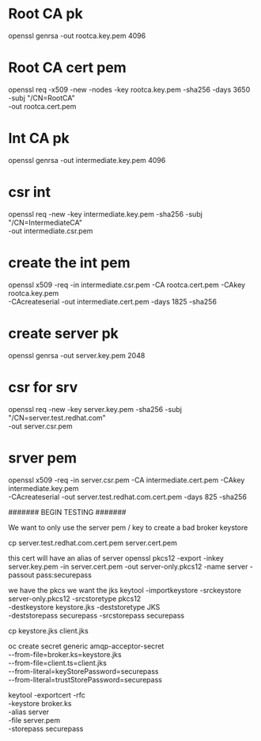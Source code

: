 

# Root CA pk
openssl genrsa -out rootca.key.pem 4096

# Root CA cert pem
openssl req -x509 -new -nodes -key rootca.key.pem -sha256 -days 3650 \
  -subj "/CN=RootCA" \
  -out rootca.cert.pem

# Int CA pk
openssl genrsa -out intermediate.key.pem 4096

# csr int
openssl req -new -key intermediate.key.pem -sha256 -subj "/CN=IntermediateCA" \
  -out intermediate.csr.pem

# create the int pem
openssl x509 -req -in intermediate.csr.pem -CA rootca.cert.pem -CAkey rootca.key.pem \
  -CAcreateserial -out intermediate.cert.pem -days 1825 -sha256

# create server pk
openssl genrsa -out server.key.pem 2048

# csr for srv
openssl req -new -key server.key.pem -sha256 -subj "/CN=server.test.redhat.com" \
  -out server.csr.pem

# srver pem
openssl x509 -req -in server.csr.pem -CA intermediate.cert.pem -CAkey intermediate.key.pem \
  -CAcreateserial -out server.test.redhat.com.cert.pem -days 825 -sha256

#######
BEGIN TESTING
#######


We want to only use the server pem / key to create a bad broker keystore

cp server.test.redhat.com.cert.pem server.cert.pem

this cert will have an alias of server
openssl pkcs12 -export -inkey server.key.pem -in server.cert.pem -out server-only.pkcs12 -name server -passout pass:securepass

we have the pkcs we want the jks
keytool -importkeystore -srckeystore server-only.pkcs12 -srcstoretype pkcs12 \
  -destkeystore keystore.jks -deststoretype JKS \
  -deststorepass securepass -srcstorepass securepass

cp keystore.jks client.jks

oc create secret generic amqp-acceptor-secret \
--from-file=broker.ks=keystore.jks \
--from-file=client.ts=client.jks \
--from-literal=keyStorePassword=securepass \
--from-literal=trustStorePassword=securepass

keytool -exportcert -rfc \
  -keystore broker.ks \
  -alias server \
  -file server.pem \
  -storepass securepass



